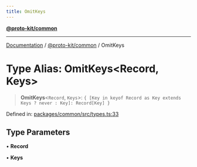 ```yaml
---
title: OmitKeys
---
```


[**@proto-kit/common**](../README.md)

***

[Documentation](../../../README.md) / [@proto-kit/common](../README.md) / OmitKeys

# Type Alias: OmitKeys\<Record, Keys\>

> **OmitKeys**\<`Record`, `Keys`\>: `{ [Key in keyof Record as Key extends Keys ? never : Key]: Record[Key] }`

Defined in: [packages/common/src/types.ts:33](https://github.com/proto-kit/framework/blob/b953c754e500c62f01fbbd6d09adfb2f5577269d/packages/common/src/types.ts#L33)

## Type Parameters

• **Record**

• **Keys**
